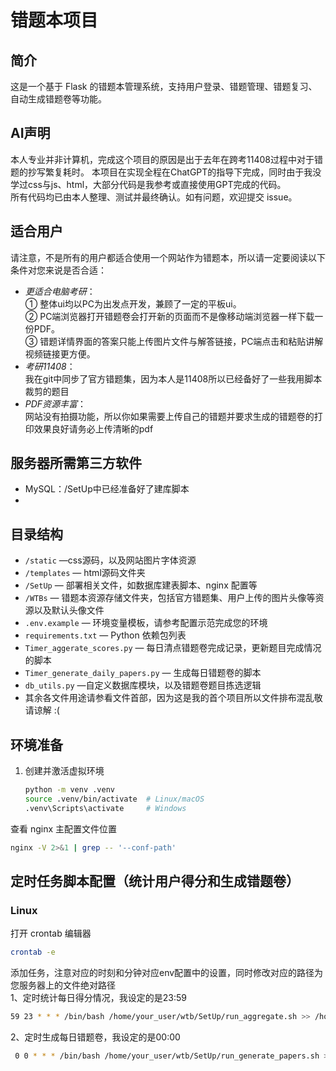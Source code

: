 # 错题本项目

## 简介
这是一个基于 Flask 的错题本管理系统，支持用户登录、错题管理、错题复习、自动生成错题卷等功能。

## AI声明
本人专业并非计算机，完成这个项目的原因是出于去年在跨考11408过程中对于错题的抄写繁复耗时。
本项目在实现全程在ChatGPT的指导下完成，同时由于我没学过css与js、html，大部分代码是我参考或直接使用GPT完成的代码。  
所有代码均已由本人整理、测试并最终确认。如有问题，欢迎提交 issue。


## 适合用户
请注意，不是所有的用户都适合使用一个网站作为错题本，所以请一定要阅读以下条件对您来说是否合适：
- *更适合电脑考研*：  
① 整体ui均以PC为出发点开发，兼顾了一定的平板ui。  
② PC端浏览器打开错题卷会打开新的页面而不是像移动端浏览器一样下载一份PDF。  
③ 错题详情界面的答案只能上传图片文件与解答链接，PC端点击和粘贴讲解视频链接更方便。
-  *考研11408*：  
我在git中同步了官方错题集，因为本人是11408所以已经备好了一些我用脚本裁剪的题目
- *PDF资源丰富*：  
网站没有拍摄功能，所以你如果需要上传自己的错题并要求生成的错题卷的打印效果良好请务必上传清晰的pdf

## 服务器所需第三方软件
- MySQL：/SetUp中已经准备好了建库脚本
- 

## 目录结构
- `/static` —css源码，以及网站图片字体资源
- `/templates` — html源码文件夹
- `/SetUp` — 部署相关文件，如数据库建表脚本、nginx 配置等
- `/WTBs` — 错题本资源存储文件夹，包括官方错题集、用户上传的图片头像等资源以及默认头像文件
- `.env.example` — 环境变量模板，请参考配置示范完成您的环境
- `requirements.txt` — Python 依赖包列表
- `Timer_aggerate_scores.py` — 每日清点错题卷完成记录，更新题目完成情况的脚本
- `Timer_generate_daily_papers.py` — 生成每日错题卷的脚本
- `db_utils.py` —自定义数据库模块，以及错题卷题目拣选逻辑
- 其余各文件用途请参看文件首部，因为这是我的首个项目所以文件排布混乱敬请谅解 :(


## 环境准备
1. 创建并激活虚拟环境  
   ```bash
   python -m venv .venv
   source .venv/bin/activate  # Linux/macOS
   .venv\Scripts\activate     # Windows

查看 nginx 主配置文件位置  
```bash
nginx -V 2>&1 | grep -- '--conf-path'
```


## 定时任务脚本配置（统计用户得分和生成错题卷）
### Linux
   打开 crontab 编辑器
   ```bash
   crontab -e
   ```
   添加任务，注意对应的时刻和分钟对应env配置中的设置，同时修改对应的路径为您服务器上的文件绝对路径  
1、定时统计每日得分情况，我设定的是23:59
```bash
59 23 * * * /bin/bash /home/your_user/wtb/SetUp/run_aggregate.sh >> /home/your_user/wtb/logs/aggregate.log 2>&1
```
2、定时生成每日错题卷，我设定的是00:00
```bash
 0 0 * * * /bin/bash /home/your_user/wtb/SetUp/run_generate_papers.sh >> /home/your_user/wtb/logs/generate_papers.log 2>&1
   ```